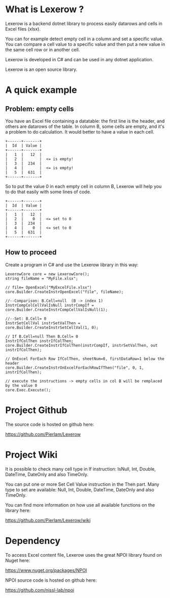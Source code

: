 ﻿# What is Lexerow ?
Lexerow is a backend dotnet library to process easily datarows and cells in Excel files (xlsx).

You can for example detect empty cell in a column and set a specific value.
You can compare a cell value to a specific value and then put a new value in the same cell row or in another cell.

Lexerow is developed in C# and can be used in any dotnet application.

Lexerow is an open source library.

# A quick example

## Problem: empty cells

You have an Excel file containing a datatable: the first line is the header, and others are datarows of the table.
In column B, some cells are empty, and it's a problem to do calculation. It would better to have a value in each cell.

```
+------+-------+
|  Id  | Value |
+------+-------+
|   1  |   12  |
|   2  |       |  <= is empty!
|   3  |  234  |
|   4  |       |  <= is empty!
|   5  |  631  |
+------+-------+
```


So to put the value 0 in each empty cell in column B, Lexerow will help you to do that easily with some lines of code.

```
+------+-------+
|  Id  | Value |
+------+-------+
|   1  |   12  |
|   2  |    0  |  <= set to 0
|   3  |  234  |
|   4  |    0  |  <= set to 0
|   5  |  631  |
+------+-------+
```


## How to proceed

Create a program in C# and use the Lexerow library in this way:

```
LexerowCore core = new LexerowCore();
string fileName = "MyFile.xlsx";
   
// file= OpenExcel("MyExcelFile.xlsx")
core.Builder.CreateInstrOpenExcel("file", fileName);
   
//--Comparison: B.Cell=null  (B -> index 1)
InstrCompColCellValIsNull instrCompIf = core.Builder.CreateInstrCompCellValIsNull(1);

//--Set: B.Cell= 0
InstrSetCellVal instrSetValThen = core.Builder.CreateInstrSetCellVal(1, 0);

// If B.Cell=null Then B.Cell= 0
InstrIfColThen instrIfColThen;
core.Builder.CreateInstrIfColThen(instrCompIf, instrSetValThen, out instrIfColThen);

// OnExcel ForEach Row IfColThen, sheetNum=0, firstDataRow=1 below the header
core.Builder.CreateInstrOnExcelForEachRowIfThen("file", 0, 1, instrIfColThen);

// execute the instructions -> empty cells in col B will be remplaced by the value 0
core.Exec.Execute();
```

# Project Github 

The source code is hosted on github here:

https://github.com/Pierlam/Lexerow


# Project Wiki

It is possible to check many cell type in If instruction: IsNull, Int, Double, DateTime, DateOnly and also TimeOnly.

You can put one or more Set Cell Value instruction in the Then part. Many type to set are available:
Null, Int, Double, DateTime, DateOnly and also TimeOnly.

You can find more information on how use all available functions on the library here:

https://github.com/Pierlam/Lexerow/wiki


# Dependency

To access Excel content file, Lexerow uses the great NPOI library found on Nuget here:

https://www.nuget.org/packages/NPOI

NPOI source code is hosted on github here:

https://github.com/nissl-lab/npoi


